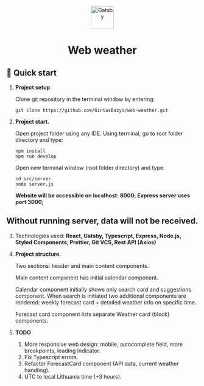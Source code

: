 <p align="center">
  <a href="https://www.gatsbyjs.com/?utm_source=starter&utm_medium=readme&utm_campaign=minimal-starter">
    <img alt="Gatsby" src="https://www.gatsbyjs.com/Gatsby-Monogram.svg" width="60" />
  </a>
</p>
<h1 align="center">
  Web weather
</h1>

## 🚀 Quick start

1.  **Project setup**

    Clone git repository in the terminal window by entering:

    ```shell
    git clone https://github.com/GintasBazys/web-weather.git
    ```

2.  **Project start.**

    Open project folder using any IDE. Using terminal, go to root folder directory and type:

    ```shell
    npm install
    npm run develop
    ```

    Open new terminal window (root folder directory) and type:

    ```shell
    cd src/server
    node server.js
    ```

    <b>Website will be accessible on localhost: 8000; Express server uses port 3000;</b>

## Without running server, data will not be received.

3.  Technologies used: <b>React, Gatsby, Typescript, Express, Node.js, Styled Components, Prettier, Git VCS, Rest API (Axios)</b>

4.  **Project structure.**

    Two sections: header and main content components.

    Main content component has initial calendar component.

    Calendar component initially shows only search card and suggestions component. When search is initiated two additional components are rendered: weekly forecast card + detailed weather info on specific time.

    Forecast card component lists separate Weather card (block) components.

5.  **TODO**

    1. More responsive web design: mobile, autocomplete field, more breakpoints, loading indicator.
    2. Fix Typescript errors.
    3. Refactor ForecastCard component (API data, current weather handling).
    4. UTC to local Lithuania time (+3 hours).
